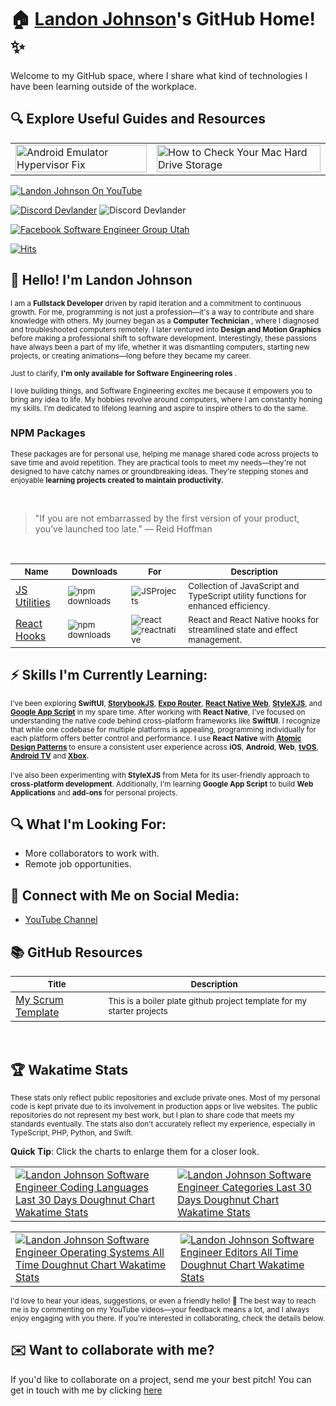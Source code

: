 # 🏠 [Landon Johnson](https://bit.ly/landon-johnson-on-linkedin)'s GitHub Home! ✨

Welcome to my GitHub space, where I share what kind of technologies I have been learning outside of the workplace. 

## 🔍 Explore Useful Guides and Resources

<table>
  <tr>
    <td>
      <a href="https://bit.ly/how-to-fix-android-emulator-hyper-visor" target="_blank">
        <img width="100%" src="https://res.cloudinary.com/landonwebdev/image/upload/v1707770149/thumbnails/android-emulator-hypervisor-fix.png" alt="Android Emulator Hypervisor Fix" />
      </a>
    </td>
    <td>
      <a href="https://bit.ly/how-to-check-your-mac-harddrive-storage" target="_blank">
        <img width="100%" src="https://res.cloudinary.com/landonwebdev/image/upload/v1707770149/thumbnails/how-to-check-your-mac-harddrive-storage.png" alt="How to Check Your Mac Hard Drive Storage" />
      </a>
    </td>
  </tr>
</table>




<a href="https://bit.ly/landonwjohnson-on-youtube" target="_parent"><img src="https://img.shields.io/youtube/channel/views/UCSL8U9S-SurzEYi0eHpXkTg" alt="Landon Johnson On YouTube" style="max-width: 100%;" /></a>

<a href="https://bit.ly/devlander-discord-invite" target="_parent"><img alt="Discord Devlander" src="https://img.shields.io/badge/Discord-Devlander-%235865F2" /></a>
  <img alt="Discord Devlander" src="https://wakatime.com/badge/user/bd50b6c5-e0ca-4937-83b3-ab2d13adbc73.svg" />

<a href="https://bit.ly/fb-web-developers-of-utah" target="_parent"><img src="https://img.shields.io/badge/web%20developers%20of%20utah%20group-grey?style=for-the-badge&logo=facebook&logoSize=small" alt="Facebook Software Engineer Group Utah"  /></a>




[![Hits](https://hits.sh/github.com/landonwjohnson/landonwjohnson.svg?label=Profile%20Views)](https://hits.sh/github.com/landonwjohnson/landonwjohnson/)

## 👋 Hello! I'm Landon Johnson

<sub>I am a <strong> Fullstack Developer </strong> driven by rapid iteration and a commitment to continuous growth. For me, programming is not just a profession—it's a way to contribute and share knowledge with others. My journey began as a <strong> Computer Technician </strong>, where I diagnosed and troubleshooted computers remotely. I later ventured into <strong> Design and Motion Graphics </strong> before making a professional shift to software development. Interestingly, these passions have always been a part of my life, whether it was dismantling computers, starting new projects, or creating animations—long before they became my career.</sub>  

<sub>Just to clarify, <strong> I'm only available for Software Engineering roles </strong>. </sub> 


<sub>I love building things, and Software Engineering excites me because it empowers you to bring any idea to life. My hobbies revolve around computers, where I am constantly honing my skills. I'm dedicated to lifelong learning and aspire to inspire others to do the same.</sub>

### NPM Packages

<sub>These packages are for personal use, helping me manage shared code across projects to save time and avoid repetition. They are practical tools to meet my needs—they're not designed to have catchy names or groundbreaking ideas. They're stepping stones and enjoyable <strong>learning projects created to maintain productivity. </strong> </sub>  

<br />

> "If you are not embarrassed by the first version of your product, you’ve launched too late." — Reid Hoffman

<br />

| <sub>Name</sub>                                                      | <sub>Downloads</sub>                                                                                        | <sub>For</sub>                                                                                        | <sub>Description</sub>                                                                                                                     |
|----------------------------------------------------------------------|-------------------------------------------------------------------------------------------------------------|-------------------------------------------------------------------------------------------------------|--------------------------------------------------------------------------------------------------------------------------------------------|
| [JS Utilities](https://devlander-utils.netlify.app)                  | <sub>![npm downloads](https://img.shields.io/npm/dm/@devlander/utils.svg)</sub>                             | <sub>![JSProjects](https://img.shields.io/badge/JSProjects-d5b931)</sub>                              | <sub>Collection of JavaScript and TypeScript utility functions for enhanced efficiency.</sub>                                               |
| [React Hooks](https://devlander-react-hooks.netlify.app)             | <sub>![npm downloads](https://img.shields.io/npm/dm/@devlander/hooks.svg)</sub>                             | <sub>![react](https://img.shields.io/badge/react-8A2BE2) <br> ![reactnative](https://img.shields.io/badge/reactnative-357da1)</sub>        | <sub>React and React Native hooks for streamlined state and effect management.</sub>                                                       |

## ⚡ Skills I'm Currently Learning:

<sub>I've been exploring <strong>SwiftUI</strong>, <strong>[StorybookJS](https://bit.ly/storybookjs-redirect-github-readme)</strong>, <strong>[Expo Router](https://bit.ly/expo-router-redirect-github-readme)</strong>, <strong>[React Native Web](https://bit.ly/react-native-web-redirect-from-github-readme)</strong>, <strong>[StyleXJS](https://bit.ly/stylejsx-from-githubreadme)</strong>, and <strong>[Google App Script](https://bit.ly/google-app-scripts-redirect-from-github-readme)</strong> in my spare time. After working with <strong>React Native</strong>, I've focused on understanding the native code behind cross-platform frameworks like <strong>SwiftUI</strong>. I recognize that while one codebase for multiple platforms is appealing, programming individually for each platform offers better control and performance. I use <strong>React Native</strong> with <strong>[Atomic Design Patterns](https://bit.ly/atomic-design-redirect-from-github-readme)
</strong> to ensure a consistent user experience across <strong>iOS</strong>, <strong>Android</strong>, <strong>Web</strong>, <strong>[tvOS](https://bit.ly/react-native-tv-os-redirect-from-github-readme)</strong>, <strong>[Android TV](https://bit.ly/react-native-tv-os-redirect-from-github-readme)</strong> and <strong>[Xbox](https://bit.ly/react-native-windows-redirect-github-readme).</strong></sub>  
<br />
<sub>I've also been experimenting with <strong>StyleXJS</strong> from Meta for its user-friendly approach to <strong>cross-platform development</strong>. Additionally, I'm learning <strong>Google App Script</strong> to build <strong>Web Applications</strong> and <strong>add-ons</strong> for personal projects. </sub>

## 🔍 What I'm Looking For:

- More collaborators to work with.
- Remote job opportunities.

## 📢 Connect with Me on Social Media:

- [YouTube Channel](https://bit.ly/47otldB)



## 📚 GitHub Resources

| <sub>Title        </sub>                                                                               | <sub> Description                </sub>                                                                                             |
|---------------------------------------------------------------------------------------------|-------------------------------------------------------------------------------------------------------------------------|
| [My Scrum Template](https://bit.ly/devlander-scrum-github-template)                                       | <sub> This is a boiler plate github project template for my starter projects  </sub>                                                  |

<br />

## 🏆 Wakatime Stats
<sub>These stats only reflect public repositories and exclude private ones. Most of my personal code is kept private due to its involvement in production apps or live websites. The public repositories do not represent my best work, but I plan to share code that meets my standards eventually. The stats also don't accurately reflect my experience, especially in TypeScript, PHP, Python, and Swift.</sub>

<b>Quick Tip</b>: Click the charts to enlarge them for a closer look.

<table>
  <tr>
    <td>
      <a href="https://bit.ly/landon-johnson-languages-30-days-doughnut-chart-wakatime" target="_blank">
        <img src="https://wakatime.com/share/@landonwjohnson/c51f8f14-d154-4c63-8700-de5369f7c87a.png" alt="Landon Johnson Software Engineer Coding Languages Last 30 Days Doughnut Chart Wakatime Stats" />
      </a>
    </td>
    <td>
      <a href="https://bit.ly/landon-wakatime-30-days-categories-bar-chart" target="_blank">
        <img src="https://wakatime.com/share/@landonwjohnson/34b25c0b-eb6b-43e5-8570-a88bd1e2f224.png" alt="Landon Johnson Software Engineer Categories Last 30 Days Doughnut Chart Wakatime Stats" />
      </a>
    </td>
  </tr>
</table>

<table>
  <tr>
    <td>
      <a href="https://bit.ly/landon-wakatime-os-bar-chart-all-time" target="_blank">
        <img src="https://wakatime.com/share/@landonwjohnson/7ddd3d84-d6ab-4c54-8934-d30aaac99816.png" alt="Landon Johnson Software Engineer Operating Systems All Time Doughnut Chart Wakatime Stats" />
      </a>
    </td>
    <td>
   <a href="https://bit.ly/landon-wakatime-stats-editor-30-day-doughnut-chart" target="_blank">
    <img src="https://wakatime.com/share/@landonwjohnson/dd998ee9-a480-4560-be4f-4b4eb69097bc.png" alt="Landon Johnson Software Engineer Editors All Time Doughnut Chart Wakatime Stats" />
</a>
    </td>
  </tr>
</table>



<sub>I'd love to hear your ideas, suggestions, or even a friendly hello! 🚀 The best way to reach me is by commenting on my YouTube videos—your feedback means a lot, and I always enjoy engaging with you there. If you're interested in collaborating, check the details below.</sub>


## ✉️ Want to collaborate with me?

If you'd like to collaborate on a project, send me your best pitch! You can get in touch with me by clicking [here](mailto:contact@landonjohnson.dev?subject=I%20want%20to%20build%20something%20with%20you%20Landon,%20I%20got%20your%20email%20from%20GitHub)


